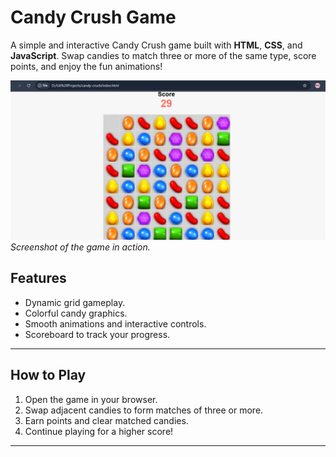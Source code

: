 # Candy Crush Game

A simple and interactive Candy Crush game built with **HTML**, **CSS**, and **JavaScript**. Swap candies to match three or more of the same type, score points, and enjoy the fun animations!

![Game Screenshot](./assets/game.png)  
*Screenshot of the game in action.*



## Features
- Dynamic grid gameplay.
- Colorful candy graphics.
- Smooth animations and interactive controls.
- Scoreboard to track your progress.

---

## How to Play
1. Open the game in your browser.
2. Swap adjacent candies to form matches of three or more.
3. Earn points and clear matched candies.
4. Continue playing for a higher score!

---


